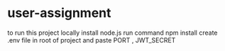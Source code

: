 # user-assignment
to run this project locally 
install node.js 
run command npm install 
create .env file in root of project and paste PORT , JWT_SECRET
